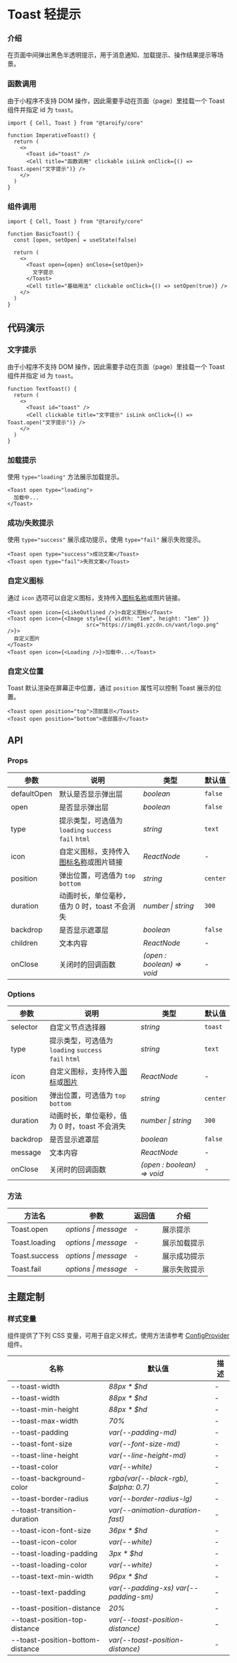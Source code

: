 # Toast 轻提示

### 介绍

在页面中间弹出黑色半透明提示，用于消息通知、加载提示、操作结果提示等场景。

### 函数调用

由于小程序不支持 DOM 操作，因此需要手动在页面（page）里挂载一个 Toast 组件并指定 id 为 `toast`。

```tsx
import { Cell, Toast } from "@taroify/core"

function ImperativeToast() {
  return (
    <>
      <Toast id="toast" />
      <Cell title="函数调用" clickable isLink onClick={() => Toast.open("文字提示")} />
    </>
  )
}
```

### 组件调用

```tsx
import { Cell, Toast } from "@taroify/core"

function BasicToast() {
  const [open, setOpen] = useState(false)

  return (
    <>
      <Toast open={open} onClose={setOpen}>
        文字提示
      </Toast>
      <Cell title="基础用法" clickable onClick={() => setOpen(true)} />
    </>
  )
}
```

## 代码演示

### 文字提示

由于小程序不支持 DOM 操作，因此需要手动在页面（page）里挂载一个 Toast 组件并指定 id 为 `toast`。

```tsx
function TextToast() {
  return (
    <>
      <Toast id="toast" />
      <Cell clickable title="文字提示" isLink onClick={() => Toast.open("文字提示")} />
    </>
  )
}
```

### 加载提示

使用 `type="loading"` 方法展示加载提示。

```tsx
<Toast open type="loading">
  加载中...
</Toast>
```

### 成功/失败提示

使用 `type="success"` 展示成功提示，使用 `type="fail"` 展示失败提示。

```tsx
<Toast open type="success">成功文案</Toast>
<Toast open type="fail">失败文案</Toast>
```

### 自定义图标

通过 `icon` 选项可以自定义图标，支持传入[图标名称](/components/icon)或图片链接。

```tsx
<Toast open icon={<LikeOutlined />}>自定义图标</Toast>
<Toast open icon={<Image style={{ width: "1em", height: "1em" }}
                         src="https://img01.yzcdn.cn/vant/logo.png" />}>
  自定义图片
</Toast>
<Toast open icon={<Loading />}>加载中...</Toast>
```

### 自定义位置

Toast 默认渲染在屏幕正中位置，通过 `position` 属性可以控制 Toast 展示的位置。

```tsx
<Toast open position="top">顶部展示</Toast>
<Toast open position="bottom">底部展示</Toast>
```

## API

### Props

| 参数        | 说明                                                       | 类型                       | 默认值   |
| ----------- | ---------------------------------------------------------- | -------------------------- | -------- |
| defaultOpen | 默认是否显示弹出层                                         | _boolean_                  | `false`  |
| open        | 是否显示弹出层                                             | _boolean_                  | `false`  |
| type        | 提示类型，可选值为 `loading` `success`<br>`fail` `html`    | _string_                   | `text`   |
| icon        | 自定义图标，支持传入[图标名称](/components/icon)或图片链接 | _ReactNode_                | -        |
| position    | 弹出位置，可选值为 `top` `bottom`                          | _string_                   | `center` |
| duration    | 动画时长，单位毫秒，值为 0 时，toast 不会消失              | _number \| string_         | `300`    |
| backdrop    | 是否显示遮罩层                                             | _boolean_                  | `false`  |
| children    | 文本内容                                                   | _ReactNode_                | -        |
| onClose     | 关闭时的回调函数                                           | _(open : boolean) => void_ | -        |

### Options

| 参数     | 说明                                                                    | 类型                       | 默认值   |
| -------- | ----------------------------------------------------------------------- | -------------------------- | -------- |
| selector | 自定义节点选择器                                                        | _string_                   | `toast`  |
| type     | 提示类型，可选值为 `loading` `success`<br>`fail` `html`                 | _string_                   | `text`   |
| icon     | 自定义图标，支持传入[图标](/components/icon)或[图片](/components/image) | _ReactNode_                | -        |
| position | 弹出位置，可选值为 `top` `bottom`                                       | _string_                   | `center` |
| duration | 动画时长，单位毫秒，值为 0 时，toast 不会消失                           | _number \| string_         | `300`    |
| backdrop | 是否显示遮罩层                                                          | _boolean_                  | `false`  |
| message  | 文本内容                                                                | _ReactNode_                | -        |
| onClose  | 关闭时的回调函数                                                        | _(open : boolean) => void_ | -        |

### 方法

| 方法名        | 参数                 | 返回值 | 介绍         |
| ------------- | -------------------- | ------ | ------------ |
| Toast.open    | _options \| message_ | -      | 展示提示     |
| Toast.loading | _options \| message_ | -      | 展示加载提示 |
| Toast.success | _options \| message_ | -      | 展示成功提示 |
| Toast.fail    | _options \| message_ | -      | 展示失败提示 |

## 主题定制

### 样式变量

组件提供了下列 CSS 变量，可用于自定义样式，使用方法请参考 [ConfigProvider](/components/config-provider/) 组件。

| 名称                             | 默认值                                | 描述 |
| -------------------------------- | ------------------------------------- | ---- |
| --toast-width                    | _88px \* $hd_                         | -    |
| --toast-width                    | _88px \* $hd_                         | -    |
| --toast-min-height               | _88px \* $hd_                         | -    |
| --toast-max-width                | _70%_                                 | -    |
| --toast-padding                  | _var(--padding-md)_                   | -    |
| --toast-font-size                | _var(--font-size-md)_                 | -    |
| --toast-line-height              | _var(--line-height-md)_               | -    |
| --toast-color                    | _var(--white)_                        | -    |
| --toast-background-color         | _rgba(var(--black-rgb), $alpha: 0.7)_ | -    |
| --toast-border-radius            | _var(--border-radius-lg)_             | -    |
| --toast-transition-duration      | _var(--animation-duration-fast)_      | -    |
| --toast-icon-font-size           | _36px \* $hd_                         | -    |
| --toast-icon-color               | _var(--white)_                        | -    |
| --toast-loading-padding          | _3px \* $hd_                          | -    |
| --toast-loading-color            | _var(--white)_                        | -    |
| --toast-text-min-width           | _96px \* $hd_                         | -    |
| --toast-text-padding             | _var(--padding-xs) var(--padding-sm)_ | -    |
| --toast-position-distance        | _20%_                                 | -    |
| --toast-position-top-distance    | _var(--toast-position-distance)_      | -    |
| --toast-position-bottom-distance | _var(--toast-position-distance)_      | -    |
